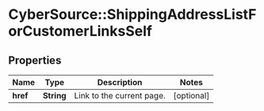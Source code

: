 # CyberSource::ShippingAddressListForCustomerLinksSelf

## Properties
Name | Type | Description | Notes
------------ | ------------- | ------------- | -------------
**href** | **String** | Link to the current page.  | [optional] 


